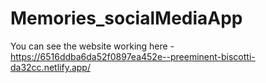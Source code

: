 # Memories_socialMediaApp
You can see the website working here - https://6516ddba6da52f0897ea452e--preeminent-biscotti-da32cc.netlify.app/
